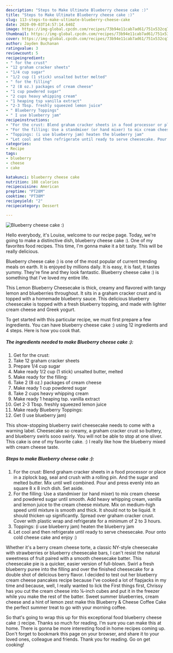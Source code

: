 ```yaml
---
description: "Steps to Make Ultimate Blueberry cheese cake :)"
title: "Steps to Make Ultimate Blueberry cheese cake :)"
slug: 113-steps-to-make-ultimate-blueberry-cheese-cake
date: 2020-09-03T14:57:14.640Z
image: https://img-global.cpcdn.com/recipes/73b94e11cab7ad61/751x532cq70/blueberry-cheese-cake-recipe-main-photo.jpg
thumbnail: https://img-global.cpcdn.com/recipes/73b94e11cab7ad61/751x532cq70/blueberry-cheese-cake-recipe-main-photo.jpg
cover: https://img-global.cpcdn.com/recipes/73b94e11cab7ad61/751x532cq70/blueberry-cheese-cake-recipe-main-photo.jpg
author: Jayden Buchanan
ratingvalue: 3
reviewcount: 5
recipeingredient:
- " for the crust"
- "12 graham cracker sheets"
- "1/4 cup sugar"
- "1/2 cup (1 stick) unsalted butter melted"
- " for the filling"
- "2 (8 oz.) packages of cream cheese"
- "1 cup powdered sugar"
- "2 cups heavy whipping cream"
- "1 heaping tsp vanilla extract"
- "2-3 Tbsp. freshly squeezed lemon juice"
- " Blueberry Toppings"
- " I use blueberry jam"
recipeinstructions:
- "For the crust: Blend graham cracker sheets in a food processor or place in a ziplock bag, seal and crush with a rolling pin. And the sugar and melted butter. Mix until well combined. Pour and press evenly into an square 8 x 8 inch dish. Set aside."
- "For the filling: Use a standmixer (or hand mixer) to mix cream cheese and powdered sugar until smooth. Add heavy whipping cream, vanilla and lemon juice to the cream cheese mixture. Mix on medium-high speed until mixture is smooth and thick. It should not to be liquid. It should thicken up significantly. Spread over graham cracker crust. Cover with plastic wrap and refrigerate for a minimum of 2 to 3 hours."
- "Toppings: (i use blueberry jam) heaten the blueberry jam"
- "Let cool and then refrigerate until ready to serve cheesecake. Pour onto cold cheese cake and enjoy :)"
categories:
- Recipe
tags:
- blueberry
- cheese
- cake

katakunci: blueberry cheese cake 
nutrition: 188 calories
recipecuisine: American
preptime: "PT28M"
cooktime: "PT38M"
recipeyield: "2"
recipecategory: Dessert

---
```



![Blueberry cheese cake :)](https://img-global.cpcdn.com/recipes/73b94e11cab7ad61/751x532cq70/blueberry-cheese-cake-recipe-main-photo.jpg)

Hello everybody, it's Louise, welcome to our recipe page. Today, we're going to make a distinctive dish, blueberry cheese cake :). One of my favorites food recipes. This time, I'm gonna make it a bit tasty. This will be really delicious.

Blueberry cheese cake :) is one of the most popular of current trending meals on earth. It is enjoyed by millions daily. It is easy, it is fast, it tastes yummy. They're fine and they look fantastic. Blueberry cheese cake :) is something that I've loved my entire life.

This Lemon Blueberry Cheesecake is thick, creamy and flavored with tangy lemon and blueberries throughout. It sits in a graham cracker crust and is topped with a homemade blueberry sauce. This delicious blueberry cheesecake is topped with a fresh blueberry topping, and made with lighter cream cheese and Greek yogurt.


To get started with this particular recipe, we must first prepare a few ingredients. You can have blueberry cheese cake :) using 12 ingredients and 4 steps. Here is how you cook that.

<!--inarticleads1-->

##### The ingredients needed to make Blueberry cheese cake :):

1. Get  for the crust:
1. Take 12 graham cracker sheets
1. Prepare 1/4 cup sugar
1. Make ready 1/2 cup (1 stick) unsalted butter, melted
1. Make ready  for the filling:
1. Take 2 (8 oz.) packages of cream cheese
1. Make ready 1 cup powdered sugar
1. Take 2 cups heavy whipping cream
1. Make ready 1 heaping tsp. vanilla extract
1. Get 2-3 Tbsp. freshly squeezed lemon juice
1. Make ready  Blueberry Toppings:
1. Get  (I use blueberry jam)


This show-stopping blueberry swirl cheesecake needs to come with a warning label. Cheesecake so creamy, a graham cracker crust so buttery, and blueberry swirls sooo swirly. You will not be able to stop at one sliver. This cake is one of my favorite cake. :) I really like how the blueberry mixed with cream cheese taste. 

<!--inarticleads2-->

##### Steps to make Blueberry cheese cake :):

1. For the crust: Blend graham cracker sheets in a food processor or place in a ziplock bag, seal and crush with a rolling pin. And the sugar and melted butter. Mix until well combined. Pour and press evenly into an square 8 x 8 inch dish. Set aside.
1. For the filling: Use a standmixer (or hand mixer) to mix cream cheese and powdered sugar until smooth. Add heavy whipping cream, vanilla and lemon juice to the cream cheese mixture. Mix on medium-high speed until mixture is smooth and thick. It should not to be liquid. It should thicken up significantly. Spread over graham cracker crust. Cover with plastic wrap and refrigerate for a minimum of 2 to 3 hours.
1. Toppings: (i use blueberry jam) heaten the blueberry jam
1. Let cool and then refrigerate until ready to serve cheesecake. Pour onto cold cheese cake and enjoy :)


Whether it&#39;s a berry cream cheese torte, a classic NY-style cheesecake with strawberries or blueberry cheesecake bars, I can&#39;t resist the natural sweetness of fruit paired with a smooth cheesecake batter. This cheesecake pie is a quicker, easier version of full-blown. Swirl a fresh blueberry puree into the filling and over the finished cheesecake for a double shot of delicious berry flavor. I decided to test out her blueberry cream cheese pancakes recipe because I&#39;ve cooked a lot of flapjacks in my time and because, well, I really wanted to lick the First things first, Chrissy has you cut the cream cheese into ¼-inch cubes and put it in the freezer while you make the rest of the batter. Sweet summer blueberries, cream cheese and a hint of lemon zest make this Blueberry &amp; Cheese Coffee Cake the perfect summer treat to go with your morning coffee. 

So that's going to wrap this up for this exceptional food blueberry cheese cake :) recipe. Thanks so much for reading. I'm sure you can make this at home. There is gonna be more interesting food in home recipes coming up. Don't forget to bookmark this page on your browser, and share it to your loved ones, colleague and friends. Thank you for reading. Go on get cooking!
